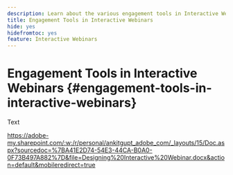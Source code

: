 ```yaml
---
description: Learn about the various engagement tools in Interactive Webinars.
title: Engagement Tools in Interactive Webinars
hide: yes
hidefromtoc: yes
feature: Interactive Webinars
---
```

# Engagement Tools in Interactive Webinars {#engagement-tools-in-interactive-webinars}

Text

https://adobe-my.sharepoint.com/:w:/r/personal/ankitgupt_adobe_com/_layouts/15/Doc.aspx?sourcedoc=%7BA41E2D74-54E3-44CA-B0A0-0F73B497A882%7D&file=Designing%20Interactive%20Webinar.docx&action=default&mobileredirect=true
